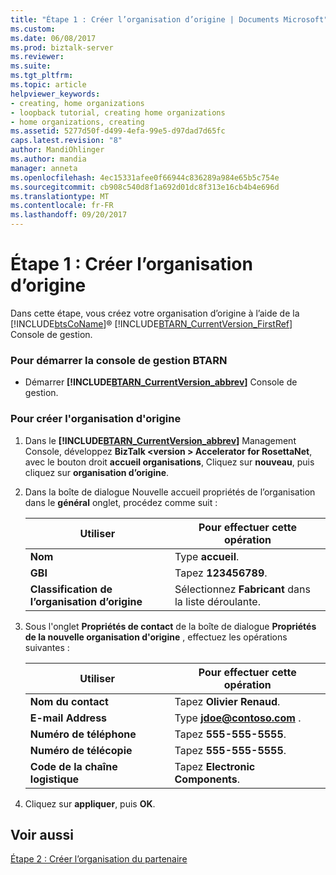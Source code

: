 ```yaml
---
title: "Étape 1 : Créer l’organisation d’origine | Documents Microsoft"
ms.custom: 
ms.date: 06/08/2017
ms.prod: biztalk-server
ms.reviewer: 
ms.suite: 
ms.tgt_pltfrm: 
ms.topic: article
helpviewer_keywords:
- creating, home organizations
- loopback tutorial, creating home organizations
- home organizations, creating
ms.assetid: 5277d50f-d499-4efa-99e5-d97dad7d65fc
caps.latest.revision: "8"
author: MandiOhlinger
ms.author: mandia
manager: anneta
ms.openlocfilehash: 4ec15331afee0f66944c836289a984e65b5c754e
ms.sourcegitcommit: cb908c540d8f1a692d01dc8f313e16cb4b4e696d
ms.translationtype: MT
ms.contentlocale: fr-FR
ms.lasthandoff: 09/20/2017
---
```

# <a name="step-1-create-the-home-organization"></a>Étape 1 : Créer l’organisation d’origine
Dans cette étape, vous créez votre organisation d’origine à l’aide de la [!INCLUDE[btsCoName](../../includes/btsconame-md.md)]® [!INCLUDE[BTARN_CurrentVersion_FirstRef](../../includes/btarn-currentversion-firstref-md.md)] Console de gestion.  
  
### <a name="to-start-the-btarn-management-console"></a>Pour démarrer la console de gestion BTARN  
  
-   Démarrer  **[!INCLUDE[BTARN_CurrentVersion_abbrev](../../includes/btarn-currentversion-abbrev-md.md)]**  Console de gestion.  
  
### <a name="to-create-the-home-organization"></a>Pour créer l'organisation d'origine  
  
1.  Dans le  **[!INCLUDE[BTARN_CurrentVersion_abbrev](../../includes/btarn-currentversion-abbrev-md.md)]**  Management Console, développez **BizTalk \<version > Accelerator for RosettaNet**, avec le bouton droit **accueil organisations**, Cliquez sur **nouveau**, puis cliquez sur **organisation d’origine**.  
  
2.  Dans la boîte de dialogue Nouvelle accueil propriétés de l’organisation dans le **général** onglet, procédez comme suit :  
  
    |Utiliser|Pour effectuer cette opération|  
    |--------------|----------------|  
    |**Nom**|Type **accueil**.|  
    |**GBI**|Tapez **123456789**.|  
    |**Classification de l’organisation d’origine**|Sélectionnez **Fabricant** dans la liste déroulante.|  
  
3.  Sous l'onglet **Propriétés de contact** de la boîte de dialogue **Propriétés de la nouvelle organisation d'origine** , effectuez les opérations suivantes :  
  
    |Utiliser|Pour effectuer cette opération|  
    |--------------|----------------|  
    |**Nom du contact**|Tapez **Olivier Renaud**.|  
    |**E-mail Address**|Type  **jdoe@contoso.com** .|  
    |**Numéro de téléphone**|Tapez **555-555-5555**.|  
    |**Numéro de télécopie**|Tapez **555-555-5555**.|  
    |**Code de la chaîne logistique**|Tapez **Electronic Components**.|  
  
4.  Cliquez sur **appliquer**, puis **OK**.  
  
## <a name="see-also"></a>Voir aussi  
 [Étape 2 : Créer l’organisation du partenaire](../../adapters-and-accelerators/accelerator-rosettanet/step-2-create-the-partner-organization.md)